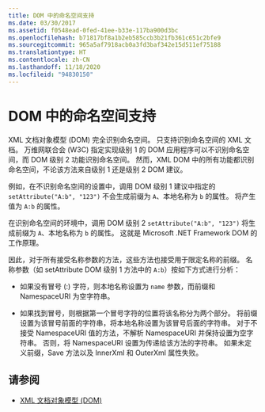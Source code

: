 ```yaml
---
title: DOM 中的命名空间支持
ms.date: 03/30/2017
ms.assetid: f0548ead-0fed-41ee-b33e-117ba900d3bc
ms.openlocfilehash: b71817bf8a1b2eb585ccb3b21fb361c651c2bfe9
ms.sourcegitcommit: 965a5af7918acb0a3fd3baf342e15d511ef75188
ms.translationtype: HT
ms.contentlocale: zh-CN
ms.lasthandoff: 11/18/2020
ms.locfileid: "94830150"
---
```

# <a name="namespace-support-in-the-dom"></a>DOM 中的命名空间支持
XML 文档对象模型 (DOM) 完全识别命名空间。 只支持识别命名空间的 XML 文档。 万维网联合会 (W3C) 指定实现级别 1 的 DOM 应用程序可以不识别命名空间，而 DOM 级别 2 功能识别命名空间。 然而，XML DOM 中的所有功能都识别命名空间，不论该方法来自级别 1 还是级别 2 DOM 建议。  
  
 例如，在不识别命名空间的设置中，调用 DOM 级别 1 建议中指定的 `setAttribute("A:b", "123")` 不会生成前缀为 `A`、本地名称为 `b` 的属性。 将产生值为 `A:b` 的属性。  
  
 在识别命名空间的环境中，调用 DOM 级别 2 `setAttribute("A:b", "123")` 将生成前缀为 `A`、本地名称为 `b` 的属性。 这就是 Microsoft .NET Framework DOM 的工作原理。  
  
 因此，对于所有接受名称参数的方法，这些方法也接受用于限定名称的前缀。 名称参数（如 setAttribute  DOM 级别 1 方法中的 `A:b`）按如下方式进行分析：  
  
- 如果没有冒号 (:) 字符，则本地名称设置为 `name` 参数，而前缀和 NamespaceURI 为空字符串。  
  
- 如果找到冒号，则根据第一个冒号字符的位置将该名称分为两个部分。 将前缀设置为该冒号前面的字符串，将本地名称设置为该冒号后面的字符串。 对于不接受 NamespaceURI 值的方法，不解析 NamespaceURI 并保持设置为空字符串。 否则，将 NamespaceURI 设置为传递给该方法的字符串。 如果未定义前缀，Save  方法以及 InnerXml  和 OuterXml  属性失败。  
  
## <a name="see-also"></a>请参阅

- [XML 文档对象模型 (DOM)](xml-document-object-model-dom.md)
